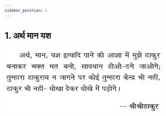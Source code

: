 ```yaml
---
sidebar_position: 1
---
```


# 1. अर्थ मान यश


![अर्थ मान यश](../../../static/img/hindi/arth_maan_yaash.png)
